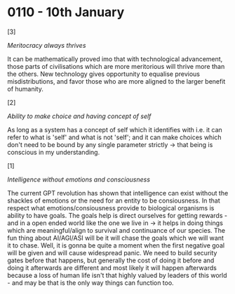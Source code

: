 # 0110 - 10th January

[3]

*Meritocracy always thrives*

It can be mathematically proved imo that with technological advancement, those parts of civilisations which are more meritorious will thrive more than the others. New technology gives opportunity to equalise previous misdistributions, and favor those who are more aligned to the larger benefit of humanity.

[2]

*Ability to make choice and having concept of self*

As long as a system has a concept of self which it identifies with i.e. it can refer to what is 'self' and what is not 'self'; and it can make choices which don't need to be bound by any single parameter strictly -> that being is conscious in my understanding.

[1]

*Intelligence without emotions and consciousness*

The current GPT revolution has shown that intelligence can exist without the shackles of emotions or the need for an entity to be consiousness. In that respect what emotions/consiousness provide to biological organisms is ability to have goals. The goals help is direct ourselves for getting rewards - and in a open ended world like the one we live in -> it helps in doing things which are meaningful/align to survival and continuance of our species. The fun thing about AI/AGI/ASI will be it will chase the goals which we will want it to chase. Well, it is gonna be quite a moment when the first negative goal will be given and will cause widespread panic. We need to build security gates before that happens, but generally the cost of doing it before and doing it afterwards are different and most likely it will happen afterwards because a loss of human life isn't that highly valued by leaders of this world - and may be that is the only way things can function too.
